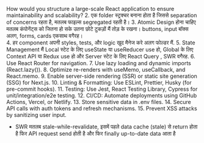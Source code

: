 How would you structure a large-scale React application to ensure maintainability and scalability?
2. एक folder स्ट्रक्चर बनाना होता है जिससे separation of concerns रहता है, मतलब फाइल्स segregated रहती है। 
3. Atomic Design होना चाहिए मतलब कंपोनेंट्स को जितना हो सके उतना छोटे टुकड़ों मैं तोड़ के रखना। buttons, input बॉक्स अलग, forms, cards एकसाथ वगैरह।  
4. हर component अपनी styles, tests, और logic खुद मैनेज करे अलग फोल्डर मैं.
5. State Management मैं Local स्टेट के लिए useState या useReducer use हो, Global के लिए Context API या Redux use हो और Server स्टेट के लिए React Query , SWR वगैरह.
6. Use React Router for navigation.
7. Use lazy loading and dynamic imports (React.lazy()).
8. Optimize re-renders with useMemo, useCallback, and React.memo.
9. Enable server-side rendering (SSR) or static site generation (SSG) for Next.js.
10. Linting & Formatting: Use ESLint, Prettier, Husky (for pre-commit hooks).
11. Testing: Use Jest, React Testing Library, Cypress for unit/integration/e2e testing.
12. CI/CD: Automate deployments using GitHub Actions, Vercel, or Netlify.
13. Store sensitive data in .env files.
14. Secure API calls with auth tokens and refresh mechanisms.
15. Prevent XSS attacks by sanitizing user input.
* SWR मतलब stale-while-revalidate, इसमें पहले data cache (stale) से return होता है फिर API request send होती है और फिर finally up-to-date data आता है
